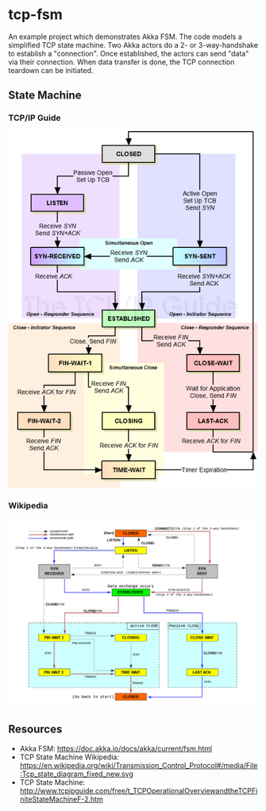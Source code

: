 # tcp-fsm

An example project which demonstrates Akka FSM. The code models a simplified TCP state machine. Two Akka actors do a 2- or 3-way-handshake to establish a "connection". Once established, the actors can send "data" via their connection. When data transfer is done, the TCP connection teardown can be initiated.

## State Machine

### TCP/IP Guide

![state-machine](docs/tcpfsm.png)

### Wikipedia

![state-machine wikipedia](docs/tcpfsm-wiki.png)

## Resources

- Akka FSM: https://doc.akka.io/docs/akka/current/fsm.html
- TCP State Machine Wikipedia: https://en.wikipedia.org/wiki/Transmission_Control_Protocol#/media/File:Tcp_state_diagram_fixed_new.svg
- TCP State Machine: http://www.tcpipguide.com/free/t_TCPOperationalOverviewandtheTCPFiniteStateMachineF-2.htm
